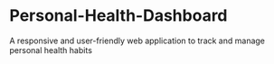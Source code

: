 # Personal-Health-Dashboard
A responsive and user-friendly web application to track and manage personal health habits
